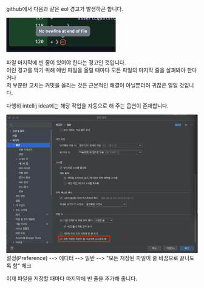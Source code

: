 github에서 다음과 같은 eol 경고가 발생하곤 합니다.

![이런 문제](../resources/eol-warning-github.png)

파일 마지막에 빈 줄이 있어야 한다는 경고인 것입니다.  
이런 경고를 막기 위해 매번 파일을 올릴 때마다 모든 파일의 마지막 줄을 살펴봐야 한다거나  
저 부분만 고치는 커밋을 올리는 것은 근본적인 해결이 아닐뿐더러 귀찮은 일일 것입니다.

다행히 intellij idea에는 해당 작업을 자동으로 해 주는 옵션이 존재합니다.

![구세주](../resources/the-menu.png)  
설정(Preference) --> 에디터 --> 일반 --> "모든 저장된 파일이 줄 바꿈으로 끝나도록 함" 체크  

이제 파일을 저장할 때마다 마지막에 빈 줄을 추가해 줍니다.
